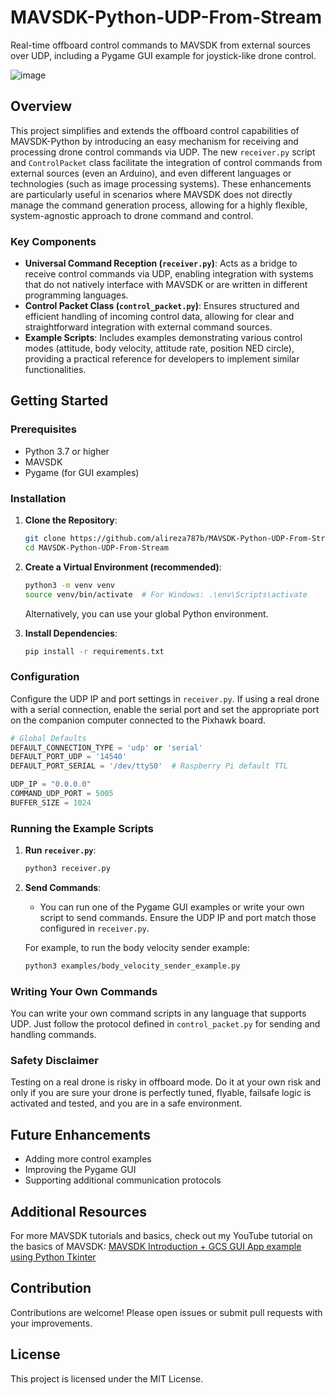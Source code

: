 
# MAVSDK-Python-UDP-From-Stream

Real-time offboard control commands to MAVSDK from external sources over UDP, including a Pygame GUI example for joystick-like drone control.

![image](https://github.com/alireza787b/MAVSDK-Python-UDP-From-Stream/assets/30341941/dc058fda-b39e-43f2-9151-16c9faf08789)


## Overview
This project simplifies and extends the offboard control capabilities of MAVSDK-Python by introducing an easy mechanism for receiving and processing drone control commands via UDP. The new `receiver.py` script and `ControlPacket` class facilitate the integration of control commands from external sources (even an Arduino), and even different languages or technologies (such as image processing systems). These enhancements are particularly useful in scenarios where MAVSDK does not directly manage the command generation process, allowing for a highly flexible, system-agnostic approach to drone command and control.

### Key Components
- **Universal Command Reception (`receiver.py`)**: Acts as a bridge to receive control commands via UDP, enabling integration with systems that do not natively interface with MAVSDK or are written in different programming languages.
- **Control Packet Class (`control_packet.py`)**: Ensures structured and efficient handling of incoming control data, allowing for clear and straightforward integration with external command sources.
- **Example Scripts**: Includes examples demonstrating various control modes (attitude, body velocity, attitude rate, position NED circle), providing a practical reference for developers to implement similar functionalities.

## Getting Started

### Prerequisites
- Python 3.7 or higher
- MAVSDK
- Pygame (for GUI examples)

### Installation
1. **Clone the Repository**:
    ```bash
    git clone https://github.com/alireza787b/MAVSDK-Python-UDP-From-Stream.git
    cd MAVSDK-Python-UDP-From-Stream
    ```

2. **Create a Virtual Environment (recommended)**:
    ```bash
    python3 -m venv venv
    source venv/bin/activate  # For Windows: .\env\Scripts\activate
    ```
    Alternatively, you can use your global Python environment.

3. **Install Dependencies**:
    ```bash
    pip install -r requirements.txt
    ```

### Configuration
Configure the UDP IP and port settings in `receiver.py`. If using a real drone with a serial connection, enable the serial port and set the appropriate port on the companion computer connected to the Pixhawk board.

```python
# Global Defaults
DEFAULT_CONNECTION_TYPE = 'udp' or 'serial'
DEFAULT_PORT_UDP = '14540'
DEFAULT_PORT_SERIAL = '/dev/ttyS0'  # Raspberry Pi default TTL

UDP_IP = "0.0.0.0"
COMMAND_UDP_PORT = 5005
BUFFER_SIZE = 1024
```

### Running the Example Scripts
1. **Run `receiver.py`**:
    ```bash
    python3 receiver.py
    ```

2. **Send Commands**:
    - You can run one of the Pygame GUI examples or write your own script to send commands. Ensure the UDP IP and port match those configured in `receiver.py`.

    For example, to run the body velocity sender example:
    ```bash
    python3 examples/body_velocity_sender_example.py
    ```

### Writing Your Own Commands
You can write your own command scripts in any language that supports UDP. Just follow the protocol defined in `control_packet.py` for sending and handling commands.

### Safety Disclaimer
Testing on a real drone is risky in offboard mode. Do it at your own risk and only if you are sure your drone is perfectly tuned, flyable, failsafe logic is activated and tested, and you are in a safe environment.

## Future Enhancements
- Adding more control examples
- Improving the Pygame GUI
- Supporting additional communication protocols

## Additional Resources
For more MAVSDK tutorials and basics, check out my YouTube tutorial on the basics of MAVSDK:
[MAVSDK Introduction + GCS GUI App example using Python Tkinter](https://www.youtube.com/watch?v=SM0WtREzqqE)

## Contribution
Contributions are welcome! Please open issues or submit pull requests with your improvements.

## License
This project is licensed under the MIT License.

